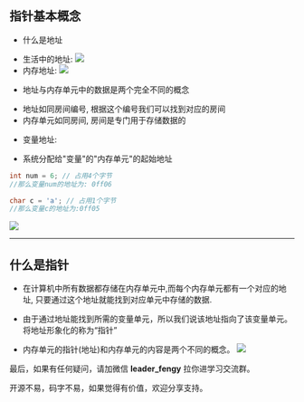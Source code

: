 ## 指针基本概念

- 什么是地址

+ 生活中的地址:
  ![](https://img-blog.csdnimg.cn/img_convert/9485373b7cb46f41f6c996303419ba4c.png)
+ 内存地址:
  ![](https://img-blog.csdnimg.cn/img_convert/e46d975be9e95178136726209b2c237f.png)

- 地址与内存单元中的数据是两个完全不同的概念

+ 地址如同房间编号, 根据这个编号我们可以找到对应的房间
+ 内存单元如同房间, 房间是专门用于存储数据的

- 变量地址:

+ 系统分配给"变量"的"内存单元"的起始地址

```c
int num = 6; // 占用4个字节
//那么变量num的地址为: 0ff06

char c = 'a'; // 占用1个字节
//那么变量c的地址为:0ff05
```

![](https://img-blog.csdnimg.cn/img_convert/13eb965757dd130d813a953506335b89.png)

---

## 什么是指针

- 在计算机中所有数据都存储在内存单元中,而每个内存单元都有一个对应的地址, 只要通过这个地址就能找到对应单元中存储的数据. 
- 由于通过地址能找到所需的变量单元，所以我们说该地址指向了该变量单元。将地址形象化的称为“指针”

- 内存单元的指针(地址)和内存单元的内容是两个不同的概念。
  ![](https://img-blog.csdnimg.cn/img_convert/540000371e0da0fb105248642ef9db24.png)



最后，如果有任何疑问，请加微信 **leader_fengy** 拉你进学习交流群。

开源不易，码字不易，如果觉得有价值，欢迎分享支持。